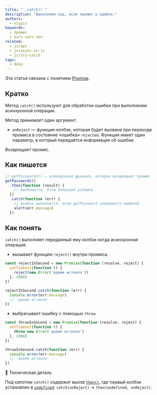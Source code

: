 ```yaml
---
title: "`.catch()`"
description: "Выполняем код, если промис в ошибке."
authors:
  - nlopin
keywords:
  - промис
  - кэтч катч кеч
related:
  - js/api
  - js/async-in-js
  - js/try-catch
tags:
  - doka
---
```


Эта статья связана с понятием [Promise](/js/promise/).

## Кратко

Метод `catch()` используют для обработки ошибки при выполнении асинхронной операции.

Метод _принимает_ один аргумент:

- `onReject` — функция-колбэк, которая будет вызвана при переходе промиса в состояние «ошибка» `rejected`. Функция имеет один параметр, в который передаётся информация об ошибке.

_Возвращает_ промис.

## Как пишется

```js
// getPasswords() — асинхронная функция, которая возвращает промис
getPasswords()
  .then(function (result) {
    // выполнится, если операция успешна
  })
  .catch(function (err) {
    // колбэк выполнится, если getPassword завершится ошибкой
    alert(err.message)
  })
```

## Как понять

`catch()` выполняет переданный ему колбэк когда асинхронная операция:

- вызывает функцию `reject()` внутри промиса.

```js
const rejectInSecond = new Promise(function (resolve, reject) {
  setTimeout(function () {
    reject(new Error('время истекло'))
  }, 1000)
})

rejectInSecond.catch(function (err) {
  console.error(err.message)
  // 'время истекло'
})
```

- выбрасывает ошибку с помощью `throw`.

```js
const throwInSecond = new Promise(function (resolve, reject) {
  setTimeout(function () {
    throw new Error('время истекло')
  }, 1000)
})

throwInSecond.catch(function (err) {
  console.error(err.message)
  // 'время истекло'
})
```

🔧 Техническая деталь

Под капотом `catch()` содержит вызов [`then()`](/js/promise-then/), где первый колбэк установлен в [`undefined`](/js/undefined/): `catch(onReject)` → `then(undefined, onReject)`.
